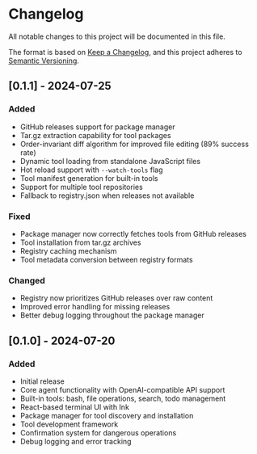 # Changelog

All notable changes to this project will be documented in this file.

The format is based on [Keep a Changelog](https://keepachangelog.com/en/1.0.0/),
and this project adheres to [Semantic Versioning](https://semver.org/spec/v2.0.0.html).

## [0.1.1] - 2024-07-25

### Added
- GitHub releases support for package manager
- Tar.gz extraction capability for tool packages
- Order-invariant diff algorithm for improved file editing (89% success rate)
- Dynamic tool loading from standalone JavaScript files
- Hot reload support with `--watch-tools` flag
- Tool manifest generation for built-in tools
- Support for multiple tool repositories
- Fallback to registry.json when releases not available

### Fixed
- Package manager now correctly fetches tools from GitHub releases
- Tool installation from tar.gz archives
- Registry caching mechanism
- Tool metadata conversion between registry formats

### Changed
- Registry now prioritizes GitHub releases over raw content
- Improved error handling for missing releases
- Better debug logging throughout the package manager

## [0.1.0] - 2024-07-20

### Added
- Initial release
- Core agent functionality with OpenAI-compatible API support
- Built-in tools: bash, file operations, search, todo management
- React-based terminal UI with Ink
- Package manager for tool discovery and installation
- Tool development framework
- Confirmation system for dangerous operations
- Debug logging and error tracking